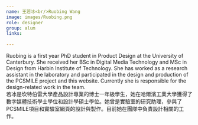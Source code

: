```yaml
---
name: 王若冰<br/>Ruobing Wang
image: images/Ruobing.png
role: designer
group: alum
links:
 
---
```

Ruobing is a first year PhD student in Product Design at the University of Canterbury. She received her BSc in Digital Media Technology and MSc in Design from Harbin Institute of Technology. She has worked as a research assistant in the laboratory and participated in the design and production of the PCSMILE project and this website. Currently she is responsible for the design-related work in the team.<br/>
若冰是坎特伯雷大學產品設計專業的博士一年級學生，她在哈爾濱工業大學獲得了數字媒體技術學士學位和設計學碩士學位。她曾是實驗室的研究助理，參與了PCSMILE項目和實驗室網頁的設計與製作。目前她在團隊中負責設計相關的工作。
